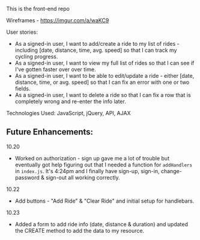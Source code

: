 This is the front-end repo

Wireframes - https://imgur.com/a/waKC9

User stories:
- As a signed-in user, I want to add/create a ride to my list of rides - including [date, distance, time, avg. speed] so that I can track my cycling progress.
- As a signed-in user, I want to view my full list of rides so that I can see if I've gotten faster over over time.
- As a signed-in user, I want to be able to edit/update a ride - either [date, distance, time, or avg. speed] so that I can fix an error with one or two fields.
- As a signed-in user, I want to delete a ride so that I can fix a row that is completely wrong and re-enter the info later.

Technologies Used:  JavaScript, jQuery, API, AJAX

Future Enhancements:
-

10.20
- Worked on authorization - sign up gave me a lot of trouble but eventually got help figuring out that I needed a function for `addHandlers` in `index.js`.  It's 4:24pm and I finally have sign-up, sign-in, change-password & sign-out all working correctly.

10.22
- Add buttons - "Add Ride" & "Clear Ride" and initial setup for handlebars.

10.23
- Added a form to add ride info (date, distance & duration) and updated the CREATE method to add the data to my resource.
